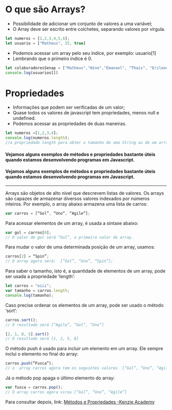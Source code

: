 # O que são Arrays?
- Possibilidade de adicionar um conjunto de valores a uma variável;
- O Array deve ser escrito entre colchetes, separando valores por vírgula.
```javascript
let numeros = [1,2,3,4,5,6];
let usuario = ["Matheus", 25, true]
```
- Podemos acessar um array pelo seu índice, por exemplo: usuario[1]
- Lembrando que o primeiro índice é 0.
```javascript
let colaboradoresSenap = ["Matheus","Wine","Emanoel", "Thaís", "Erilene", "Janaína", "Jeff", "Gleyson", "Ian", "Gisele"];
console.log(usuarios[])
```
# Propriedades
- Informações que podem ser verificadas de um valor;
- Quase todos os valores de javascript tem propriedades, menos null e undefined.
- Podemos acessar as propriedades de duas maneiras.

```javascript
let numeros =[1,2,3,4];
console.log(numeros.length);
//a propriedade length para obter o tamanho de uma String ou de um array.
```
#### Vejamos alguns exemplos de métodos e propriedades bastante úteis quando estamos desenvolvendo programas em Javascript.
#### Vejamos alguns exemplos de métodos e propriedades bastante úteis quando estamos desenvolvendo programas em Javascript.

------------
Arrays são objetos de alto nível que descrevem listas de valores. Os arrays são capazes de armazenar diversos valores indexados por números inteiros.
Por exemplo, o array abaixo armazena uma lista de carros:
```javascript
var carros = [“Gol”, “Uno”, “Agile”];
```
Para acessar elementos de um array, é usada a sintaxe abaixo:
```javascript
var gol = carros[0];
// O valor de gol será “Gol”, o primeiro valor do array. 
```
Para mudar o valor de uma determinada posição de um array, usamos:
```javascript
carros[2] = “Spin”;
// O array agora será:  [“Gol”, “Uno”, “Spin”];
```
Para saber o tamanho, isto é, a quantidade de elementos de um array, pode ser usada a propriedade ‘length’: 
```javascript
let carros = "oiii";
var tamanho = carros.length;
console.log(tamanho);
```
Caso precise ordenar os elementos de um array, pode ser usado o método ‘sort’:
```javascript
carros.sort();
// O resultado será [“Agile”, “Gol”, “Uno”]
```
```javascript
[2, 1, 8, 5].sort()
// O resultado será [1, 2, 5, 8]
```
O método push é usado para incluir um elemento em um array. Ele sempre inclui o elemento no final do array:
```javascript
carros.push(“Fusca”);
// o  array carros agora tem os seguintes valores  [“Gol”, “Uno”, “Agile”, “Fusca”]
```
Já o método pop apaga o último elemento do array:
```javascript
var fusca = carros.pop();
// O array carros agora virou [“Gol”, “Uno”, “Agile”]
```
Para consultar depois, link: [Métodos e Propriedades -Kenzie Academy](https://kenzie.com.br/blog/variaveis-javascript/#:~:text=Vejamos%20alguns%20exemplos%20de%20m%C3%A9todos%20e%20propriedades%20bastante,usada%20a%20propriedade%20%E2%80%98length%E2%80%99%3A%20var%20tamanho%20%3D%20carros.length%3B "Métodos e Propriedades -Kenzie Academy")
